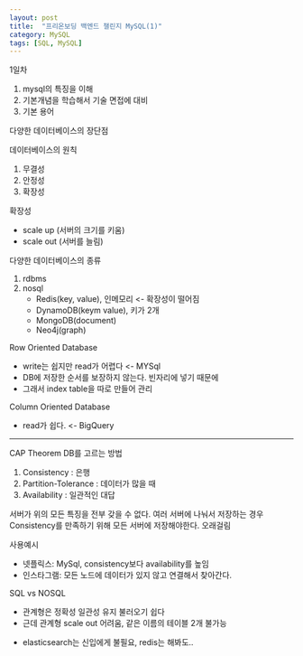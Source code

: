 ```yaml
---
layout: post
title:  "프리온보딩 백엔드 챌린지 MySQL(1)"
category: MySQL
tags: [SQL, MySQL]
---
```


1일차 
1. mysql의 특징을 이해
2. 기본개념을 학습해서 기술 면접에 대비
3. 기본 용어 

다양한 데이터베이스의 장단점

데이터베이스의 원칙
1. 무결성
2. 안정성
3. 확장성

확장성 
- scale up (서버의 크기를 키움)
- scale out (서버를 늘림)

다양한 데이터베이스의 종류
1. rdbms
2. nosql
    - Redis(key, value), 인메모리 <- 확장성이 떨어짐
    - DynamoDB(keym value), 키가 2개
    - MongoDB(document)
    - Neo4j(graph)
    
Row Oriented Database
- write는 쉽지만 read가 어렵다
<- MYSql
- DB에 저장한 순서를 보장하지 않는다. 빈자리에 넣기 때문에
- 그래서 index table을 따로 만들어 관리

Column Oriented Database
- read가 쉽다.
<- BigQuery

----
CAP Theorem 
DB를 고르는 방법
1. Consistency : 은행
2. Partition-Tolerance : 데이터가 많을 때
3. Availability : 일관적인 대답

서버가 위의 모든 특징을 전부 갖을 수 없다.
여러 서버에 나눠서 저장하는 경우 Consistency를 만족하기 위해 모든 서버에 저장해야한다. 오래걸림

사용예시
- 넷플릭스: MySql, consistency보다 availability를 높임
- 인스타그램: 모든 노드에 데이터가 있지 않고 연결해서 찾아간다.

SQL vs NOSQL
- 관계형은 정확성 일관성 유지 불러오기 쉽다
- 근데 관계형 scale out 어려움, 같은 이름의 테이블 2개 불가능

* elasticsearch는 신입에게 불필요, redis는 해봐도..
